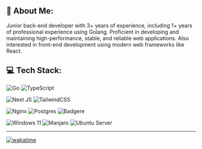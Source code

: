 ## 💫 About Me:
Junior back-end developer with 3+ years of experience, including 1+ years of professional experience using Golang. Proficient in developing and maintaining high-performance, stable, and reliable web applications. Also interested in front-end development using modern web frameworks like React.

## 💻 Tech Stack:

![Go](https://img.shields.io/badge/Golang-%2300ADD8.svg?style=flat-square&logo=go&logoColor=white) 
![TypeScript](https://img.shields.io/badge/TypeScript-%23007ACC.svg?style=flat-square&logo=typescript&logoColor=white) 

![Next JS](https://img.shields.io/badge/Next.JS-black?style=flat-square&logo=next.js&logoColor=white) 
![TailwindCSS](https://img.shields.io/badge/TailwindCSS-%2338B2AC.svg?style=flat-square&logo=tailwind-css&logoColor=white) 

![Nginx](https://img.shields.io/badge/Nginx-%23009639.svg?style=flat-square&logo=nginx&logoColor=white) 
![Postgres](https://img.shields.io/badge/PostgreSQL-%23316192.svg?style=flat-square&logo=postgresql&logoColor=white) 
![Badgere](https://img.shields.io/badge/Badger-%23b02e2e.svg?style=flat-square&logo=dgraph&logoColor=white)

![Windows 11](https://img.shields.io/badge/Windows%2011-%23374161.svg?style=flat-square&logo=windows11&logoColor=white) 
![Manjaro](https://img.shields.io/badge/Manjaro-%23374161.svg?style=flat-square&logo=manjaro&logoColor=white) 
![Ubuntu Server](https://img.shields.io/badge/Ubuntu%20Server-%23374161.svg?style=flat-square&logo=ubuntu&logoColor=white)

<!-- ## 📊 GitHub Stats: -->
<!-- ![](https://github-readme-stats.vercel.app/api?username=haashemi&theme=dark&hide_border=true&include_all_commits=true&count_private=true)<br/> -->
<!-- ![](https://github-readme-streak-stats.herokuapp.com/?user=haashemi&theme=dark&hide_border=true)<br/> -->
<!-- ![](https://github-readme-stats.vercel.app/api/top-langs/?username=haashemi&theme=dark&hide_border=true&include_all_commits=true&count_private=true&layout=compact) -->

---
[![wakatime](https://wakatime.com/badge/user/9dd126df-31f2-400a-835d-69b77131b331.svg)](https://wakatime.com/@9dd126df-31f2-400a-835d-69b77131b331)
<!-- [![](https://visitcount.itsvg.in/api?id=haashemi&icon=5&color=12)](https://visitcount.itsvg.in) -->

